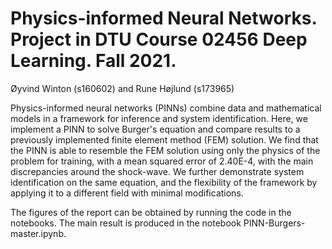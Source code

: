 # Physics-informed Neural Networks. Project in DTU Course 02456 Deep Learning. Fall 2021.
Øyvind Winton (s160602) and Rune Højlund (s173965)

Physics-informed neural networks (PINNs) combine data and mathematical models in a framework for inference and system identification. Here, we implement a PINN to solve Burger's equation and compare results to a previously implemented finite element method (FEM) solution. We find that the PINN is able to resemble the FEM solution using only the physics of the problem for training, with a mean squared error of 2.40E-4, with the main discrepancies around the shock-wave. We further demonstrate system identification on the same equation, and the flexibility of the framework by applying it to a different field with minimal modifications.

The figures of the report can be obtained by running the code in the notebooks. The main result is produced in the notebook PINN-Burgers-master.ipynb.
